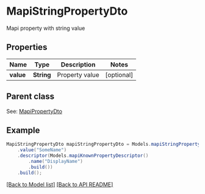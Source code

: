 # MapiStringPropertyDto

Mapi property with string value             

## Properties
Name | Type | Description | Notes
------------ | ------------- | ------------- | -------------
**value** | **String** | Property value              |  [optional]

## Parent class

See: [MapiPropertyDto](MapiPropertyDto.md)


## Example
```java
MapiStringPropertyDto mapiStringPropertyDto = Models.mapiStringPropertyDto()
    .value("SomeName")
    .descriptor(Models.mapiKnownPropertyDescriptor()
        .name("DisplayName")
        .build())
    .build();
```


[[Back to Model list]](Models.md) [[Back to API README]](README.md)
